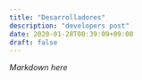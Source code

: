 ```yaml
---
title: "Desarrolladores"
description: "developers post"
date: 2020-01-28T00:39:09+09:00
draft: false
---
```


*Markdown here*
